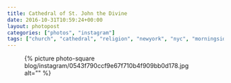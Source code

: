 ```yaml
---
title: Cathedral of St. John the Divine
date: 2016-10-31T10:59:24+00:00
layout: photopost
categories: ["photos", "instagram"]
tags: ["church", "cathedral", "religion", "newyork", "nyc", "morningsideheights", "architecture"]
---
```


<figure class="photo photo--square">
  {% picture photo-square blog/instagram/0543f790ccf9e67f710b4f909bb0d178.jpg alt="" %}
</figure>


